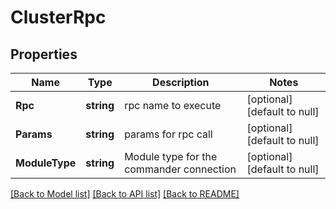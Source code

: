 # ClusterRpc

## Properties
Name | Type | Description | Notes
------------ | ------------- | ------------- | -------------
**Rpc** | **string** | rpc name to execute | [optional] [default to null]
**Params** | **string** | params for rpc call | [optional] [default to null]
**ModuleType** | **string** | Module type for the commander connection | [optional] [default to null]

[[Back to Model list]](../README.md#documentation-for-models) [[Back to API list]](../README.md#documentation-for-api-endpoints) [[Back to README]](../README.md)


